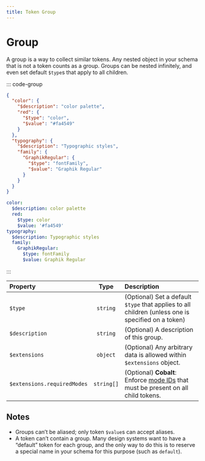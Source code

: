 ```yaml
---
title: Token Group
---
```


# Group

A group is a way to collect similar tokens. Any nested object in your schema that is not a token counts as a group. Groups can be nested infinitely, and even set default `$type`s that apply to all children.

::: code-group

```json [JSON] {2,3,8,9,10,11,16,17}
{
  "color": {
    "$description": "color palette",
    "red": {
      "$type": "color",
      "$value": "#fa4549"
    }
  },
  "typography": {
    "$description": "Typographic styles",
    "family": {
      "GraphikRegular": {
        "$type": "fontFamily",
        "$value": "Graphik Regular"
      }
    }
  }
}
```

```yaml [YAML] {1,2,6,7,8}
color:
  $description: color palette
  red:
    $type: color
    $value: '#fa4549'
typography:
  $description: Typographic styles
  family:
    GraphikRegular:
      $type: fontFamily
      $value: Graphik Regular
```

:::

| Property                    |    Type    | Description                                                                                        |
| :-------------------------- | :--------: | :------------------------------------------------------------------------------------------------- |
| `$type`                     |  `string`  | (Optional) Set a default `$type` that applies to all children (unless one is specified on a token) |
| `$description`              |  `string`  | (Optional) A description of this group.                                                            |
| `$extensions`               |  `object`  | (Optional) Any arbitrary data is allowed within `$extensions` object.                              |
| `$extensions.requiredModes` | `string[]` | (Optional) **Cobalt**: Enforce [mode IDs](/guides/modes) that must be present on all child tokens. |

## Notes

- Groups can’t be aliased; only token `$value`s can accept aliases.
- A token can’t contain a group. Many design systems want to have a “default” token for each group, and the only way to do this is to reserve a special name in your schema for this purpose (such as `default`).
